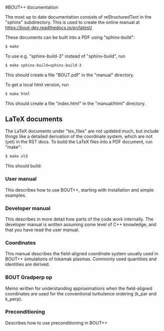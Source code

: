 #BOUT++ documentation

The most up to date documentation consists of reStructuredText in the "sphinx"
subdirectory. This is used to create the online manual at https://bout-dev.readthedocs.io/en/latest/

These documents can be built into a PDF using "sphinx-build":

```bash
$ make
```

To use e.g. "sphinx-build-3" instead of "sphinx-build", run
```bash
$ make sphinx-build=sphinx-build-3
```

This should create a file "BOUT.pdf" in the "manual" directory.

To get a local html version, run

```bash
$ make html
```

This should create a file "index.html" in the "manual/html" directory.

## LaTeX documents

The LaTeX documents under "tex_files" are not updated much, but include things like
a detailed derivation of the coordinate system, which are not (yet) in the RST docs.
To build the LaTeX files into a PDF document, run "make":

```bash
$ make old
```

This should build:

### User manual
This describes how to use BOUT++, starting with installation
and simple examples.


### Developer manual
This describes in more detail how parts of the code work internally.
The developer manual is written assuming some level of C++ knowledge,
and that you have read the user manual.


### Coordinates
This manual describes the field-aligned coordinate system usually used
in BOUT++ simulations of tokamak plasmas. Commonly used quantities
and identities are derived.


### BOUT Gradperp op
Memo written for understanding approximations when the field-aligned coordinates are
used for the conventional turbulence ordering (k_par and k_perp).


### Preconditioning
Describes how to use preconditioning in BOUT++
